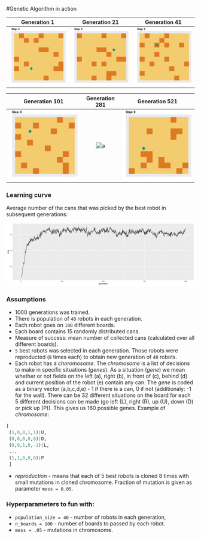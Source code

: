 #Genetic Algorithm in action



Generation 1 | Generation 21 | Generation 41
:--------------------:|:--------------------:|:--------------------:
<img alt='a' src="https://raw.githubusercontent.com/katsob/evolution/master/2019-04-11T20%3A52%3A15/animations/epoch1.gif" width="300"  /> | <img alt='a' src="https://raw.githubusercontent.com/katsob/evolution/master/2019-04-11T20%3A52%3A15/animations/epoch21.gif" width="300"  /> | <img alt='a' src="https://raw.githubusercontent.com/katsob/evolution/master/2019-04-11T20%3A52%3A15/animations/epoch41.gif" width="300"  />

Generation 101 | Generation 281  | Generation 521
:--------------------:|:--------------------:|:--------------------:
<img alt='a' src="https://raw.githubusercontent.com/katsob/evolution/master/2019-04-11T20%3A52%3A15/animations/epoch101.gif" width="300"  /> | <img alt='a' src="https://raw.githubusercontent.com/katsob/evolution/master/2019-04-11T20%3A52%3A15/animations/281.gif" width="300"  /> | <img alt='a' src="https://raw.githubusercontent.com/katsob/evolution/master/2019-04-11T20%3A52%3A15/animations/epoch521.gif" width="300"  />

### Learning curve
Average number of the cans that was picked by the best robot in subsequent generations:

![](https://raw.githubusercontent.com/katsob/evolution/master/2019-04-11T20%3A52%3A15/learn_curve.png)

### Assumptions

* 1000 generations was trained.
* There is population of `40` robots in each generation.
* Each robot goes on `100` different boards.
* Each board contains 15 randomly distributed cans.
* Measure of success: mean number of collected cans (calculated over all different boards).
* `5` best robots was selected in each generation. Those robots were reproducted (`8` times each) to obtain new generation of `40` robots.
* Each robot has a _choromosome_. The _chromosome_ is a list of decisions to make in specific situations (_genes_). As a situation (_gene_) we mean whether or not fields on the left (a), right (b), in front of (c), behind (d) and current position of the robot (e) contain any can. The _gene_ is coded as a binary vector (a,b,c,d,e) - 1 if there is a can, 0 if not (additionaly: -1 for the wall). There can be 32 different situations on the board for each 5 different decisions can be made (go left (L), right (R), up (U), down (D) or pick up (P)). This gives us 160 possible genes. Example of _chromosome_:

```python
[
 (1,0,0,1,1)|U,
 (0,0,0,0,0)|D,
 (0,0,1,0,-1)|L,
 ...
 (1,1,0,0,0)|P
 ]
```
* _reproduction_ - means that each of 5 best robots is cloned 8 times with small mutations in cloned chromosome. Fraction of mutation is given as parameter `mess = 0.05`. 


### Hyperparameters to fun with:

* `population_size = 40` - number of robots in each generation,
* `n_boards = 100` - number of boards to passed by each robot.
* `mess = .05` - mutations in chromosome.


